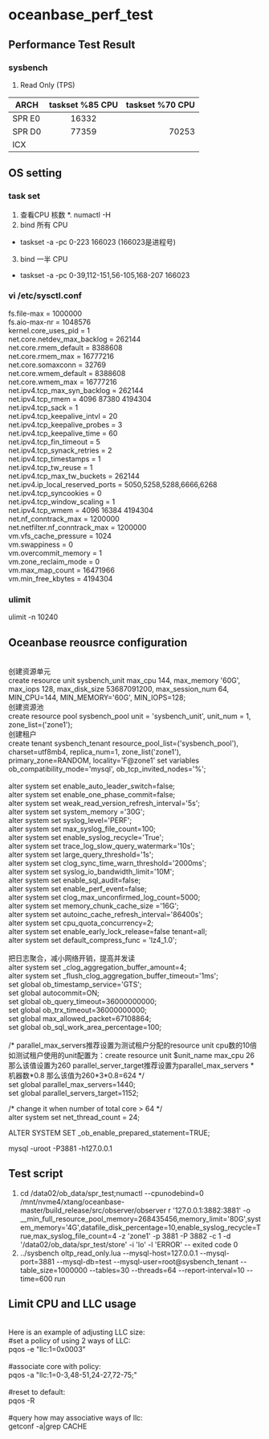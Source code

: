 # oceanbase_perf_test

## Performance Test Result

### sysbench
1. Read Only (TPS)<br>

| ARCH     | taskset %85 CPU   |   taskset  %70 CPU    |
|----------|:-----------------:|----------------------:|
| SPR E0   |     16332         |                       |
| SPR D0   |     77359         |   70253               |
| ICX      |                   |                       |

## OS setting

### task set
1. 查看CPU 核数
 *. numactl -H
2. bind 所有 CPU
 * taskset -a -pc 0-223 166023 (166023是进程号)
3. bind 一半 CPU
 * taskset -a -pc 0-39,112-151,56-105,168-207 166023

### vi /etc/sysctl.conf
fs.file-max = 1000000 <br>
fs.aio-max-nr = 1048576 <br>
kernel.core_uses_pid = 1<br>
net.core.netdev_max_backlog = 262144<br>
net.core.rmem_default = 8388608<br>
net.core.rmem_max = 16777216<br>
net.core.somaxconn = 32769<br>
net.core.wmem_default = 8388608<br>
net.core.wmem_max = 16777216<br>
net.ipv4.tcp_max_syn_backlog = 262144<br>
net.ipv4.tcp_rmem = 4096 87380 4194304<br>
net.ipv4.tcp_sack = 1<br>
net.ipv4.tcp_keepalive_intvl = 20<br>
net.ipv4.tcp_keepalive_probes = 3<br>
net.ipv4.tcp_keepalive_time = 60<br>
net.ipv4.tcp_fin_timeout = 5<br>
net.ipv4.tcp_synack_retries = 2<br>
net.ipv4.tcp_timestamps = 1<br>
net.ipv4.tcp_tw_reuse = 1<br>
net.ipv4.tcp_max_tw_buckets = 262144<br>
net.ipv4.ip_local_reserved_ports = 5050,5258,5288,6666,6268<br>
net.ipv4.tcp_syncookies = 0<br>
net.ipv4.tcp_window_scaling = 1<br>
net.ipv4.tcp_wmem = 4096 16384 4194304<br>
net.nf_conntrack_max = 1200000<br>
net.netfilter.nf_conntrack_max = 1200000<br>
vm.vfs_cache_pressure = 1024<br>
vm.swappiness = 0<br>
vm.overcommit_memory = 1<br>
vm.zone_reclaim_mode = 0<br>
vm.max_map_count = 16471966<br>
vm.min_free_kbytes = 4194304<br>

### ulimit
ulimit -n 10240<br>


## Oceanbase reousrce configuration
<br>
创建资源单元<br>
create resource unit sysbench_unit max_cpu 144, max_memory '60G', max_iops 128, max_disk_size 53687091200, max_session_num 64, MIN_CPU=144, MIN_MEMORY='60G', MIN_IOPS=128;<br>
创建资源池<br>
create resource pool sysbench_pool unit = 'sysbench_unit', unit_num = 1, zone_list=('zone1');<br>
创建租户<br>
create tenant sysbench_tenant resource_pool_list=('sysbench_pool'), charset=utf8mb4, replica_num=1, zone_list('zone1'), primary_zone=RANDOM, locality='F@zone1' set variables ob_compatibility_mode='mysql', ob_tcp_invited_nodes='%';<br>
<br>
alter system set enable_auto_leader_switch=false;<br>
alter system set enable_one_phase_commit=false;<br>
alter system set weak_read_version_refresh_interval='5s';<br>
alter system set system_memory ='30G';<br>
alter system set syslog_level='PERF';<br>
alter system set max_syslog_file_count=100;<br>
alter system set enable_syslog_recycle='True';<br>
alter system set trace_log_slow_query_watermark='10s';<br>
alter system set large_query_threshold='1s';<br>
alter system set clog_sync_time_warn_threshold='2000ms';<br>
alter system set syslog_io_bandwidth_limit='10M';<br>
alter system set enable_sql_audit=false;<br>
alter system set enable_perf_event=false; <br>
alter system set clog_max_unconfirmed_log_count=5000;<br>
alter system set memory_chunk_cache_size ='16G';<br>
alter system set autoinc_cache_refresh_interval='86400s';<br>
alter system set cpu_quota_concurrency=2;<br>
alter system set enable_early_lock_release=false tenant=all;<br>
alter system set  default_compress_func = 'lz4_1.0';<br>
<br>
把日志聚合，减小网络开销，提高并发读<br>
alter system set _clog_aggregation_buffer_amount=4;<br>
alter system set _flush_clog_aggregation_buffer_timeout='1ms';<br>
set global ob_timestamp_service='GTS';<br>
set global autocommit=ON;<br>
set global ob_query_timeout=36000000000;<br>
set global ob_trx_timeout=36000000000;<br>
set global max_allowed_packet=67108864;<br>
set global ob_sql_work_area_percentage=100;<br>
<br>
/*
parallel_max_servers推荐设置为测试租户分配的resource unit cpu数的10倍
如测试租户使用的unit配置为：create resource unit $unit_name max_cpu 26
那么该值设置为260
parallel_server_target推荐设置为parallel_max_servers * 机器数*0.8
那么该值为260*3*0.8=624
*/<br>
set global parallel_max_servers=1440;<br>
set global parallel_servers_target=1152;<br>

/* change it when number of total core > 64 */<br>
alter system set net_thread_count = 24;<br>

ALTER SYSTEM SET _ob_enable_prepared_statement=TRUE;

mysql -uroot -P3881 -h127.0.0.1

## Test script
1. cd /data02/ob_data/spr_test;numactl --cpunodebind=0 /mnt/nvme4/xtang/oceanbase-master/build_release/src/observer/observer r '127.0.0.1:3882:3881' -o __min_full_resource_pool_memory=268435456,memory_limit='80G',system_memory='4G',datafile_disk_percentage=10,enable_syslog_recycle=True,max_syslog_file_count=4 -z 'zone1' -p 3881 -P 3882 -c 1 -d '/data02/ob_data/spr_test/store' -i 'lo' -l 'ERROR' -- exited code 0
2. ../sysbench oltp_read_only.lua --mysql-host=127.0.0.1 --mysql-port=3881 --mysql-db=test --mysql-user=root@sysbench_tenant --table_size=1000000 --tables=30 --threads=64 --report-interval=10 --time=600 run


## Limit CPU and LLC usage
<br>
Here is an example of adjusting LLC size:<br>
#set a policy of using 2 ways of LLC:  <br>
pqos -e "llc:1=0x0003"<br>
<br>
#associate core with policy: <br> 
pqos -a "llc:1=0-3,48-51,24-27,72-75;"<br>
<br>
#reset to default: <br>
pqos -R<br>
<br>
#query how may associative ways of llc: <br>
getconf -a|grep CACHE<br>

